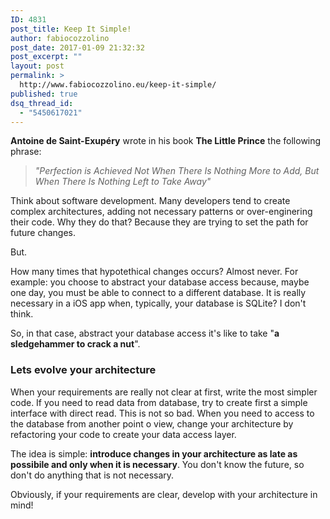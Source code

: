 ```yaml
---
ID: 4831
post_title: Keep It Simple!
author: fabiocozzolino
post_date: 2017-01-09 21:32:32
post_excerpt: ""
layout: post
permalink: >
  http://www.fabiocozzolino.eu/keep-it-simple/
published: true
dsq_thread_id:
  - "5450617021"
---
```

<strong>Antoine de Saint-Exupéry</strong> wrote in his book <strong>The Little Prince</strong> the following phrase:
<blockquote><em>"Perfection is Achieved Not When There Is Nothing More to Add, But When There Is Nothing Left to Take Away"</em></blockquote>
<p class="headline hover-highlight entry-title js_entry-title">Think about software development. Many developers tend to create complex architectures, adding not necessary patterns or over-enginering their code. Why they do that? Because they are trying to set the path for future changes.</p>
<p class="headline hover-highlight entry-title js_entry-title">But.</p>
<p class="headline hover-highlight entry-title js_entry-title">How many times that hypotethical changes occurs? Almost never. For example: you choose to abstract your database access because, maybe one day, you must be able to connect to a different database. It is really necessary in a iOS app when, typically, your database is SQLite? I don't think.</p>
<p class="headline hover-highlight entry-title js_entry-title">So, in that case, abstract your database access it's like to take "<strong>a sledgehammer to crack a nut</strong>".</p>

<h3 class="headline hover-highlight entry-title js_entry-title">Lets evolve your architecture</h3>
When your requirements are really not clear at first, write the most simpler code. If you need to read data from database, try to create first a simple interface with direct read. This is not so bad. When you need to access to the database from another point o view, change your architecture by refactoring your code to create your data access layer.

The idea is simple: <strong>introduce changes in your architecture as late as possibile and only when it is necessary</strong>. You don't know the future, so don't do anything that is not necessary.

Obviously, if your requirements are clear, develop with your architecture in mind!